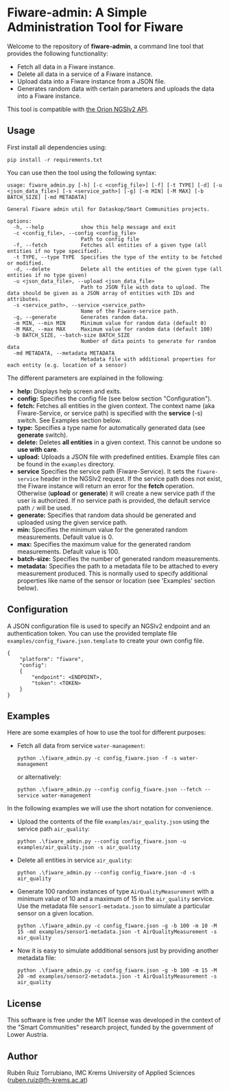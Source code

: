 # Fiware-admin: A Simple Administration Tool for Fiware

Welcome to the repository of **fiware-admin**, a command line tool that provides the following functionality:

- Fetch all data in a Fiware instance.
- Delete all data in a service of a Fiware instance.
- Upload data into a Fiware instance from a JSON file.
- Generates random data with certain parameters and uploads the data into a Fiware instance.

This tool is compatible with [the Orion NGSIv2 API](https://fiware-orion.readthedocs.io/en/1.13.0/user/walkthrough_apiv2/).

## Usage

First install all dependencies using:

```
pip install -r requirements.txt
```
You can use then the tool using the following syntax:

```
usage: fiware_admin.py [-h] [-c <config_file>] [-f] [-t TYPE] [-d] [-u <json_data_file>] [-s <service_path>] [-g] [-m MIN] [-M MAX] [-b BATCH_SIZE] [-md METADATA]

General Fiware admin util for Dataskop/Smart Communities projects.

options:
  -h, --help            show this help message and exit
  -c <config_file>, --config <config_file>
                        Path to config file
  -f, --fetch           Fetches all entities of a given type (all entities if no type specified).
  -t TYPE, --type TYPE  Specifies the type of the entity to be fetched or modified.
  -d, --delete          Delete all the entities of the given type (all entities if no type given)
  -u <json_data_file>, --upload <json_data_file>
                        Path to JSON file with data to upload. The data should be given as a JSON array of entities with IDs and attributes.
  -s <service_path>, --service <service_path>
                        Name of the Fiware-service path.
  -g, --generate        Generates random data.
  -m MIN, --min MIN     Minimum value for random data (default 0)
  -M MAX, --max MAX     Maximum value for random data (default 100)
  -b BATCH_SIZE, --batch-size BATCH_SIZE
                        Number of data points to generate for random data
  -md METADATA, --metadata METADATA
                        Metadata file with additional properties for each entity (e.g. location of a sensor)

```
The different parameters are explained in the following:

- **help:** Displays help screen and exits.
- **config:** Specifies the config file (see below section "Configuration").
- **fetch:** Fetches all entities in the given context. The context name (aka Fiware-Service, or service path) is specified with the **service** (-s) switch. See Examples section below.
- **type:** Specifies a type name for automatically generated data (see **generate** switch).
- **delete:** Deletes **all entities** in a given context. This cannot be undone so **use with care**.
- **upload:** Uploads a JSON file with predefined entities. Example files can be found in the ``examples`` directory.
- **service** Specifies the service path (Fiware-Service). It sets the `fiware-service` header in the NGSIv2 request. If the service path does not exist, the Fiware instance will return an error for the **fetch** operation. Otherwise (**upload** or **generate**) it will create a new service path if the user is authorized. If no service path is provided, the default service path `/` will be used.
- **generate:** Specifies that random data should be generated and uploaded using the given service path.
- **min:** Specifies the minimum value for the generated random measurements. Default value is 0.
- **max:** Specifies the maximum value for the generated random measurements. Default value is 100.
- **batch-size:** Specifies the number of generated random measurements. 
- **metadata:** Specifies the path to a metadata file to be attached to every measurement produced. This is normally used to specify additional properties like name of the sensor or location (see 'Examples' section below).

## Configuration

A JSON configuration file is used to specify an NGSIv2 endpoint and an authentication token. You can use the provided template file `examples/config_fiware.json.template` to create your own config file.

```
{
    "platform": "fiware",
    "config":
    {
        "endpoint": <ENDPOINT>,
        "token": <TOKEN>
    }
}
```

## Examples

Here are some examples of how to use the tool for different purposes:

- Fetch all data from service `water-management`:

    ```
    python .\fiware_admin.py -c config_fiware.json -f -s water-management
    ```
    or alternatively:

    ```
    python .\fiware_admin.py --config config_fiware.json --fetch --service water-management
    ```
In the following examples we will use the short notation for convenience.

- Upload the contents of the file `examples/air_quality.json` using the service path `air_quality`: 

    ```
    python .\fiware_admin.py --config config_fiware.json -u examples/air_quality.json -s air_quality
    ```

- Delete all entities in service `air_quality`:

    ```
    python .\fiware_admin.py --config config_fiware.json -d -s air_quality
    ```

- Generate 100 random instances of type `AirQualityMeasurement` with a minimum value of 10 and a maximum of 15 in the `air_quality` service. Use the metadata file `sensor1-metadata.json` to simulate a particular sensor on a given location.

    ```
    python .\fiware_admin.py -c config_fiware.json -g -b 100 -m 10 -M 15 -md examples/sensor1-metadata.json -t AirQualityMeasurement -s air_quality
    ```
- Now it is easy to simulate addditional sensors just by providing another metadata file:

    ```
    python .\fiware_admin.py -c config_fiware.json -g -b 100 -m 15 -M 20 -md examples/sensor2-metadata.json -t AirQualityMeasurement -s air_quality
    ```

## License

This software is free under the MIT license was developed in the context of the "Smart Communities" research project, funded by the government of Lower Austria. 

## Author

Rubén Ruiz Torrubiano, IMC Krems University of Applied Sciences (ruben.ruiz@fh-krems.ac.at)
